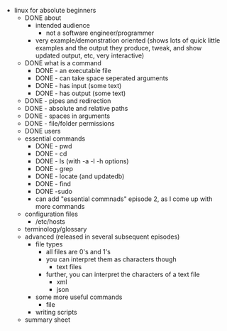 - linux for absolute beginners
    - DONE about
        - intended audience
            - not a software engineer/programmer
        - very example/demonstration oriented (shows lots of quick little examples and the output they produce, tweak, and show updated output, etc, very interactive)
    - DONE what is a command
        - DONE - an executable file
        - DONE - can take space seperated arguments
        - DONE - has input (some text)
        - DONE - has output (some text)
    - DONE - pipes and redirection
    - DONE - absolute and relative paths
    - DONE - spaces in arguments
    - DONE - file/folder permissions
    - DONE users
    - essential commands
        - DONE - pwd
        - DONE - cd
        - DONE - ls (with -a -l -h options)
        - DONE - grep
        - DONE - locate (and updatedb)
        - DONE - find
        - DONE -sudo
        - can add "essential commnads" episode 2, as I come up with more commands
    - configuration files
        - /etc/hosts
    - terminology/glossary
    - advanced (released in several subsequent episodes)
        - file types
            - all files are 0's and 1's
            - you can interpret them as characters though
                - text files
            - further, you can interpret the characters of a text file
                - xml
                - json
        - some more useful commands
            - file
        - writing scripts
    - summary sheet
